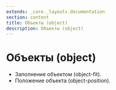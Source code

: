 ```yaml
---
extends: _core._layouts.documentation
section: content
title: Объекты (object)
description: Объекты (object)
---
```


# Объекты (object)

* Заполнение объектом (object-fit).
* Положение объекта (object-position).
